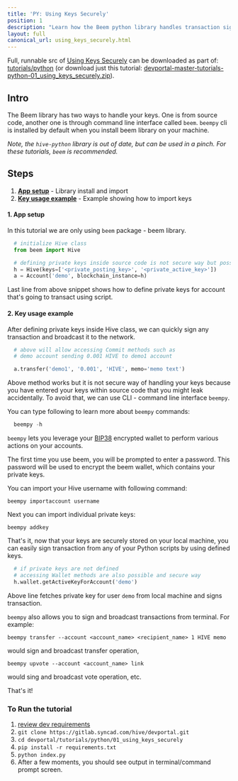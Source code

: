 ```yaml
---
title: 'PY: Using Keys Securely'
position: 1
description: "Learn how the Beem python library handles transaction signing with Hive user's key and how to securely manage your private keys."
layout: full
canonical_url: using_keys_securely.html
---
```

Full, runnable src of [Using Keys Securely](https://gitlab.syncad.com/hive/devportal/-/tree/master/tutorials/python/01_using_keys_securely) can be downloaded as part of: [tutorials/python](https://gitlab.syncad.com/hive/devportal/-/tree/master/tutorials/python) (or download just this tutorial: [devportal-master-tutorials-python-01_using_keys_securely.zip](https://gitlab.syncad.com/hive/devportal/-/archive/master/devportal-master.zip?path=tutorials/python/01_using_keys_securely)).

## Intro

The Beem library has two ways to handle your keys.  One is from source code, another one is through command line interface called `beem`.  `beempy` cli is installed by default when you install beem library on your machine.

*Note, the `hive-python` library is out of date, but can be used in a pinch.  For these tutorials, `beem` is recommended.*

## Steps

1. [**App setup**](#app-setup) - Library install and import
1. [**Key usage example**](#example-list) - Example showing how to import keys

#### 1. App setup <a name="app-setup"></a>

In this tutorial we are only using `beem` package - beem library.

```python
  # initialize Hive class
  from beem import Hive

  # defining private keys inside source code is not secure way but possible
  h = Hive(keys=['<private_posting_key>', '<private_active_key>'])
  a = Account('demo', blockchain_instance=h)
```

Last line from above snippet shows how to define private keys for account that's going to transact using script.

#### 2. Key usage example <a name='example-list'></a>

After defining private keys inside Hive class, we can quickly sign any transaction and broadcast it to the network.

```python
  # above will allow accessing Commit methods such as
  # demo account sending 0.001 HIVE to demo1 account

  a.transfer('demo1', '0.001', 'HIVE', memo='memo text')
```

Above method works but it is not secure way of handling your keys because you have entered your keys within source code that you might leak accidentally. To avoid that, we can use CLI - command line interface `beempy`.

You can type following to learn more about `beempy` commands: 

```python
  beempy -h
```

`beempy` lets you leverage your [BIP38](https://bitcoinpaperwallet.com/bip38-password-encrypted-wallets/) encrypted wallet to perform various actions on your accounts.

The first time you use beem, you will be prompted to enter a password. This password will be used to encrypt the beem wallet, which contains your private keys.

You can import your Hive username with following command:

`beempy importaccount username`

Next you can import individual private keys:

`beempy addkey`

That's it, now that your keys are securely stored on your local machine, you can easily sign transaction from any of your Python scripts by using defined keys.

```python
  # if private keys are not defined
  # accessing Wallet methods are also possible and secure way
  h.wallet.getActiveKeyForAccount('demo')
```

Above line fetches private key for user `demo` from local machine and signs transaction.

`beempy` also allows you to sign and broadcast transactions from terminal. For example:

`beempy transfer --account <account_name> <recipient_name> 1 HIVE memo`

would sign and broadcast transfer operation,

`beempy upvote --account <account_name> link`

would sing and broadcast vote operation, etc.

That's it!

### To Run the tutorial

1. [review dev requirements](getting_started.html)
1. `git clone https://gitlab.syncad.com/hive/devportal.git`
1. `cd devportal/tutorials/python/01_using_keys_securely`
1. `pip install -r requirements.txt`
1. `python index.py`
1. After a few moments, you should see output in terminal/command prompt screen.
